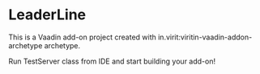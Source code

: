 # LeaderLine

This is a Vaadin add-on project created with in.virit:viritin-vaadin-addon-archetype archetype.

Run TestServer class from IDE and start building your add-on!

